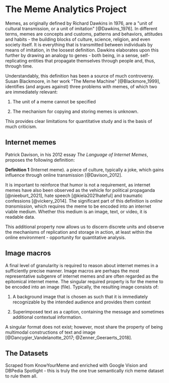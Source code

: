 # The Meme Analytics Project

Memes, as originally defined by Richard Dawkins in 1976, are a "unit of
cultural transmission, or a unit of imitation" [@Dawkins_1976]. In
different terms, memes are concepts and customs, patterns and behaviors,
attitudes and habits - the building blocks of culture, science,
religion, and even society itself. It is everything that is transmitted
between individuals by means of imitation, in the loosest definition.
Dawkins elaborates upon this further by drawing an analogy to genes -
both being, in a sense, self-replicating entities that propagate
themselves through people and, thus, through time.

Understandably, this definition has been a source of much controversy.
Susan Blackmoore, in her work "The Meme Machine" [@Blackmore_1999],
identifies (and argues against) three problems with memes, of which two
are immediately relevant:

1.  The unit of a meme cannot be specified

2.  The mechanism for copying and storing memes is unknown.

This provides clear limitations for quantitative study and is the basis
of much criticism.

## Internet memes

Patrick Davison, in his 2012 essay *The Language of Internet Memes*,
proposes the following definition:


**Definition 1** (Internet meme). a piece of culture, typically a joke,
which gains influence through online transmission [@Davison_2012].

It is important to reinforce that humor is not a requirement, as
internet memes have also been observed as the vehicle for political
propaganda [@nieeburt_2021], hate speech [@kiela2021hateful] and
traumatic confessions [@vickery_2014]. The significant part of this
definition is *online transmission*, which requires the meme to be
encoded into an internet viable medium. Whether this medium is an image,
text, or video, it is readable data.

This additional property now allows us to discern discrete units and
observe the mechanisms of replication and storage in action, at least
within the online environment - opportunity for quantitative analysis.

## Image macros

A final level of granularity is required to reason about internet memes
in a sufficiently precise manner. Image macros are perhaps the most
representative subgenre of internet memes and are often regarded as the
epitomical internet meme. The singular required property is for the meme
to be encoded into an image (file). Typically, the resulting image
consists of:

1.  A background image that is chosen as such that it is immediately
    recognizable by the intended audience and provides them context

2.  Superimposed text as a caption, containing the message and sometimes
    additional contextual information.

A singular format does not exist; however, most share the property of
being multimodal constructions of text and image
[@Dancygier_Vandelanotte_2017; @Zenner_Geeraerts_2018].


## The Datasets

Scraped from KnowYourMeme and enriched with Google Vision and DBPedia Spotlight - this is truly the one true semantically rich meme dataset to rule them all.
